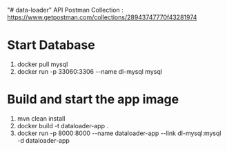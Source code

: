 "# data-loader" 
API Postman Collection : https://www.getpostman.com/collections/28943747770f43281974

# Start Database
1. docker pull mysql
2. docker run -p 33060:3306 --name dl-mysql mysql

# Build and start the app image
1. mvn clean install
2. docker build -t dataloader-app .
3. docker run -p 8000:8000 --name dataloader-app --link dl-mysql:mysql -d dataloader-app

